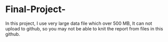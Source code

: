 # Final-Project-
In this project, I use very large data file which over 500 MB, It can not upload to github,
so you may not be able to knit the report from  files in this github.
